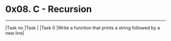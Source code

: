 # 0x08. C - Recursion
---
|Task no |Task	|
|Task 0  |Write a function that prints a string followed by a new line|

